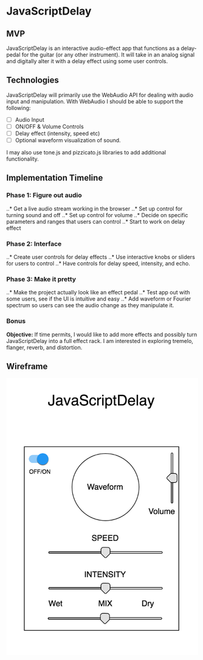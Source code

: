 # JavaScriptDelay

## MVP

JavaScriptDelay is an interactive audio-effect app that functions as a delay-pedal for the guitar (or any other instrument). It will take in an analog signal and digitally alter it with a delay effect using some user controls.


## Technologies

JavaScriptDelay will primarily use the WebAudio API for dealing with audio input and manipulation. With WebAudio I should be able to support the following:
- [ ] Audio Input
- [ ] ON/OFF & Volume Controls
- [ ] Delay effect (intensity, speed etc)
- [ ] Optional waveform visualization of sound.

I may also use tone.js and pizzicato.js libraries to add additional functionality.

## Implementation Timeline

### Phase 1: Figure out audio
..* Get a live audio stream working in the browser
..* Set up control for turning sound and off
..* Set up control for volume
..* Decide on specific parameters and ranges that users can control
..* Start to work on delay effect

### Phase 2: Interface
..* Create user controls for delay effects
..* Use interactive knobs or sliders for users to control
..* Have controls for delay speed, intensity, and echo.


### Phase 3: Make it pretty
..* Make the project actually look like an effect pedal
..* Test app out with some users, see if the UI is intuitive and easy
..* Add waveform or Fourier spectrum so users can see the audio change as they manipulate it.

### Bonus
**Objective:** If time permits, I would like to add more effects and possibly turn JavaScriptDelay into a full effect rack. I am interested in exploring tremelo, flanger, reverb, and distortion.


## Wireframe

![wireframe](./docs/wireframe.png)
